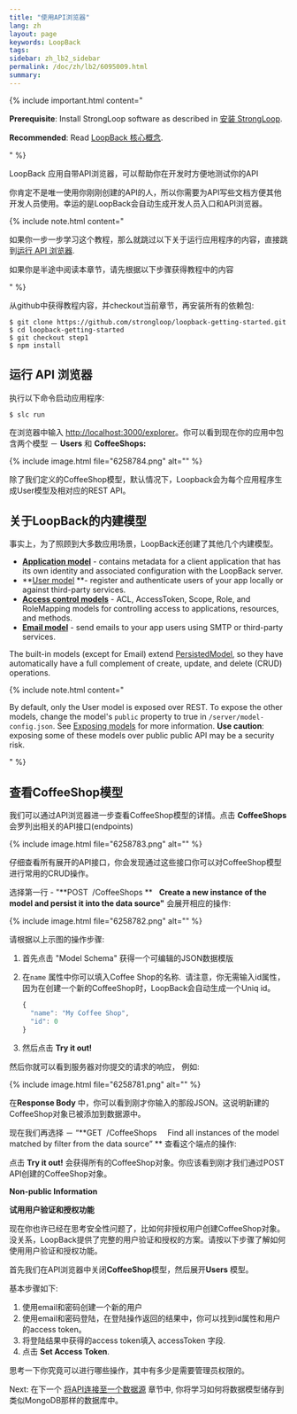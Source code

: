 ```yaml
---
title: "使用API浏览器"
lang: zh
layout: page
keywords: LoopBack
tags:
sidebar: zh_lb2_sidebar
permalink: /doc/zh/lb2/6095009.html
summary:
---
```


{% include important.html content="

**Prerequisite**: Install StrongLoop software as described in [安装 StrongLoop](https://docs.strongloop.com/pages/viewpage.action?pageId=6095101).

**Recommended**: Read [LoopBack 核心概念](https://docs.strongloop.com/pages/viewpage.action?pageId=6095111).

" %}

LoopBack 应用自带API浏览器，可以帮助你在开发时方便地测试你的API

你肯定不是唯一使用你刚刚创建的API的人，所以你需要为API写些文档方便其他开发人员使用。幸运的是LoopBack会自动生成开发人员入口和API浏览器。

{% include note.html content="

如果你一步一步学习这个教程，那么就跳过以下关于运行应用程序的内容，直接跳到[运行 API 浏览器](/doc/zh/lb2/6095009.html).

如果你是半途中阅读本章节，请先根据以下步骤获得教程中的内容

" %}

从github中获得教程内容，并checkout当前章节，再安装所有的依赖包:

```
$ git clone https://github.com/strongloop/loopback-getting-started.git
$ cd loopback-getting-started
$ git checkout step1
$ npm install
```

## 运行 API 浏览器

执行以下命令启动应用程序:

`$ slc run`

在浏览器中输入 [http://localhost:3000/explorer](http://localhost:3000/explorer)。你可以看到现在你的应用中包含两个模型 － **Users** 和 **CoffeeShops:** 

{% include image.html file="6258784.png" alt="" %}

除了我们定义的CoffeeShop模型，默认情况下，Loopback会为每个应用程序生成User模型及相对应的REST API。

## 关于LoopBack的内建模型

事实上，为了照顾到大多数应用场景，LoopBack还创建了其他几个内建模型。

*   **[Application model](/doc/{{page.lang}}/lb2/Using-built-in-models.html)** - contains metadata for a client application that has its own identity and associated configuration with the LoopBack server.
*   **[User model](/doc/{{page.lang}}/lb2/Using-built-in-models.html) **- register and authenticate users of your app locally or against third-party services.
*   **[Access control models](/doc/{{page.lang}}/lb2/Using-built-in-models.html)** - ACL, AccessToken, Scope, Role, and RoleMapping models for controlling access to applications, resources, and methods.
*   **[Email model](/doc/{{page.lang}}/lb2/Using-built-in-models.html)** - send emails to your app users using SMTP or third-party services.

The built-in models (except for Email) extend [PersistedModel](http://apidocs.strongloop.com/loopback/#persistedmodel), so they have automatically have a full complement of create, update, and delete (CRUD) operations.

{% include note.html content="

By default, only the User model is exposed over REST. To expose the other models, change the model's `public` property to true in `/server/model-config.json`. See [Exposing models](https://docs.strongloop.com/display/zh/Exposing+models+over+REST#ExposingmodelsoverREST-Exposingmodels) for more information. **Use caution**: exposing some of these models over public public API may be a security risk.

" %}

## 查看CoffeeShop模型

我们可以通过API浏览器进一步查看CoffeeShop模型的详情。点击 **CoffeeShops** 会罗列出相关的API接口(endpoints)

{% include image.html file="6258783.png" alt="" %}

仔细查看所有展开的API接口，你会发现通过这些接口你可以对CoffeeShop模型进行常用的CRUD操作。

选择第一行 - "**POST  /CoffeeShops **   **Create a new instance of the model and persist it into the data source"** 会展开相应的操作:

{% include image.html file="6258782.png" alt="" %}

请根据以上示图的操作步骤:

1.  首先点击 "Model Schema" 获得一个可编辑的JSON数据模版
2.  在`name` 属性中你可以填入Coffee Shop的名称.  请注意，你无需输入id属性，因为在创建一个新的CoffeeShop时，LoopBack会自动生成一个Uniq id。 

    ```js
    {
      "name": "My Coffee Shop",
      "id": 0
    }
    ```

3.  然后点击 **Try it out!**

然后你就可以看到服务器对你提交的请求的响应， 例如:

{% include image.html file="6258781.png" alt="" %}

在**Response Body** 中，你可以看到刚才你输入的那段JSON。这说明新建的CoffeeShop对象已被添加到数据源中。

现在我们再选择 － “**GET  /CoffeeShops     Find all instances of the model matched by filter from the data source” ** 查看这个端点的操作:

点击 **Try it out!** 会获得所有的CoffeeShop对象。你应该看到刚才我们通过POST API创建的CoffeeShop对象。

<div class="sl-hidden"><strong>Non-public Information</strong><br>
  <p><strong>试用<span>用户验证和授权</span>功能</strong></p>
  <p>现在你也许已经在思考安全性问题了，比如何非授权用户创建CoffeeShop对象。没关系，LoopBack提供了完整的用户验证和授权的方案。请按以下步骤了解如何使用<span>用户验证和授权功能。</span></p>
  <p>首先<span>我们</span>在API浏览器中关闭<strong>CoffeeShop</strong>模型，然后展开<strong>Users</strong>&nbsp;模型。</p>
  <p>基本步骤如下:</p>
  <ol>
    <li>使用email和密码创建一个新的用户</li>
    <li>使用<span>email和密码登陆，在登陆操作返回的结果中，你可以找到id属性和用户的access token。</span></li>
    <li>将登陆结果中获得的access token填入 accessToken 字段.</li>
    <li>点击&nbsp;<strong>Set Access Token</strong>.</li>
  </ol>
  <p>思考一下你究竟可以进行哪些操作，其中有多少是需要管理员权限的。</p>
</div>

Next: 在下一个 [将API连接至一个数据源](/doc/{{page.lang}}/lb2/6095008.html) 章节中, 你将学习如何将数据模型储存到类似MongoDB那样的数据库中。

